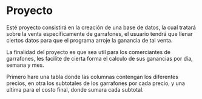 # Proyecto
Esté proyecto consistirá en la creación de una base de datos, la cual tratará sobre la venta específicamente de garrafones, el usuario tendrá que llenar ciertos datos para que el programa arroje la ganancia de tal venta.

La finalidad del proyecto es que sea util para  los comerciantes de garrafones, les facilite de cierta forma el calculo de sus ganancias por día, semana y mes.

Primero hare una tabla donde las columnas contengan los diferentes precios, en otra los subtotales de los garrafones por cada precio, y una ultima para el costo final, donde sumara cada subtotal.


